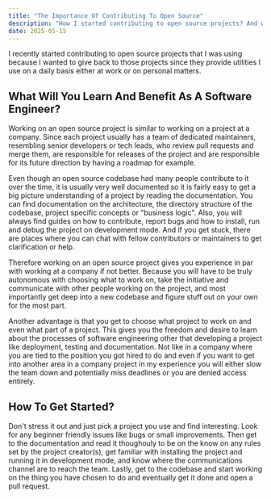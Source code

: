 ```yaml
---
title: "The Importance Of Contributing To Open Source"
description: "How I started contributing to open source projects? And what can software engineers learn and benefit from doing so?"
date: 2025-05-15
---
```


I recently started contributing to open source projects that I was using because I wanted to give back to those projects since they provide utilities I use on a daily basis either at work or on personal matters.

## What Will You Learn And Benefit As A Software Engineer?

Working on an open source project is similar to working on a project at a company. Since each project usually has a team of dedicated maintainers, resembling senior developers or tech leads, who review pull requests and merge them, are responsible for releases of the project and are responsible for its future direction by having a roadmap for example.

Even though an open source codebase had many people contribute to it over the time, it is usually very well documented so it is fairly easy to get a big picture understanding of a project by reading the documentation. You can find documentation on the architecture, the directory structure of the codebase, project specific concepts or "business logic". Also, you will always find guides on how to contribute, report bugs and how to install, run and debug the project on development mode. And if you get stuck, there are places where you can chat with fellow contributors or maintainers to get clarification or help.

Therefore working on an open source project gives you experience in par with working at a company if not better. Because you will have to be truly autonomous with choosing what to work on, take the initiative and communicate with other people working on the project, and most importantly get deep into a new codebase and figure stuff out on your own for the most part.

Another advantage is that you get to choose what project to work on and even what part of a project. This gives you the freedom and desire to learn about the processes of software engineering other that developing a project like deployment, testing and documentation. Not like in a company where you are tied to the position you got hired to do and even if you want to get into another area in a company project in my experience you will either slow the team down and potentially miss deadlines or you are denied access entirely.

## How To Get Started?

Don't stress it out and just pick a project you use and find interesting. Look for any beginner friendly issues like bugs or small improvements. Then get to the documentation and read it thoughouly to be on the know on any rules set by the project creator(s), get familiar with installing the project and running it in development mode, and know where the communications channel are to reach the team. Lastly, get to the codebase and start working on the thing you have chosen to do and eventually get it done and open a pull request.
